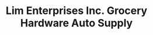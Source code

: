 ---
title: "Lim Enterprises Inc. Grocery Hardware Auto Supply"
url: /masbate-city/lim-enterprises-inc-grocery-hardware-auto-supply/
shop: general
---